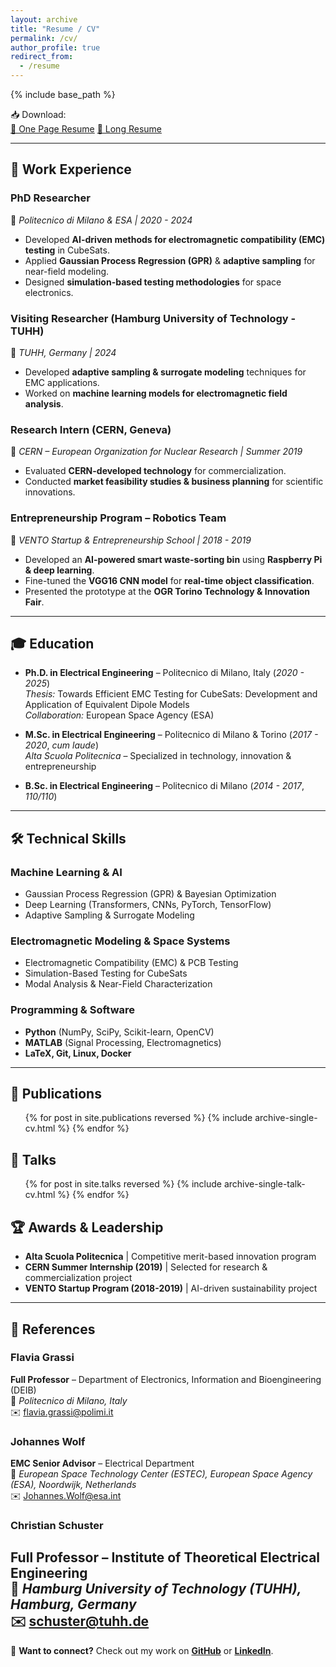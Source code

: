 ```yaml
---
layout: archive
title: "Resume / CV"
permalink: /cv/
author_profile: true
redirect_from:
  - /resume
---
```


{% include base_path %}

<!-- CV Download Section -->
<div class="cv-download-container">
  <span class="cv-download-text">📥 Download:</span>
  <div class="cv-buttons">
    <a href="{{ site.baseurl }}/files/CVf_1page.pdf" target="_blank" class="cv-button">📄 One Page Resume</a>
    <a href="{{ site.baseurl }}/files/CV.pdf" target="_blank" class="cv-button">📜 Long Resume</a>
  </div>
</div>

---

## 💼 Work Experience  

### **PhD Researcher**  
📍 *Politecnico di Milano & ESA | 2020 - 2024*  
- Developed **AI-driven methods for electromagnetic compatibility (EMC) testing** in CubeSats.  
- Applied **Gaussian Process Regression (GPR)** & **adaptive sampling** for near-field modeling.  
- Designed **simulation-based testing methodologies** for space electronics.  

### **Visiting Researcher (Hamburg University of Technology - TUHH)**  
📍 *TUHH, Germany | 2024*  
- Developed **adaptive sampling & surrogate modeling** techniques for EMC applications.  
- Worked on **machine learning models for electromagnetic field analysis**.  

### **Research Intern (CERN, Geneva)**  
📍 *CERN – European Organization for Nuclear Research | Summer 2019*  
- Evaluated **CERN-developed technology** for commercialization.  
- Conducted **market feasibility studies & business planning** for scientific innovations.  

### **Entrepreneurship Program – Robotics Team**  
📍 *VENTO Startup & Entrepreneurship School | 2018 - 2019*  
- Developed an **AI-powered smart waste-sorting bin** using **Raspberry Pi & deep learning**.  
- Fine-tuned the **VGG16 CNN model** for **real-time object classification**.  
- Presented the prototype at the **OGR Torino Technology & Innovation Fair**.  

---

## 🎓 Education  

- **Ph.D. in Electrical Engineering** – Politecnico di Milano, Italy (*2020 - 2025*)  
  *Thesis:* Towards Efficient EMC Testing for CubeSats: Development and Application of Equivalent Dipole Models  
  *Collaboration:* European Space Agency (ESA)  

- **M.Sc. in Electrical Engineering** – Politecnico di Milano & Torino (*2017 - 2020*, *cum laude*)  
  *Alta Scuola Politecnica* – Specialized in technology, innovation & entrepreneurship  

- **B.Sc. in Electrical Engineering** – Politecnico di Milano (*2014 - 2017*, *110/110*)  

---

## 🛠 **Technical Skills**  

### **Machine Learning & AI**  
- Gaussian Process Regression (GPR) & Bayesian Optimization  
- Deep Learning (Transformers, CNNs, PyTorch, TensorFlow)  
- Adaptive Sampling & Surrogate Modeling  

### **Electromagnetic Modeling & Space Systems**  
- Electromagnetic Compatibility (EMC) & PCB Testing  
- Simulation-Based Testing for CubeSats  
- Modal Analysis & Near-Field Characterization  

### **Programming & Software**  
- **Python** (NumPy, SciPy, Scikit-learn, OpenCV)  
- **MATLAB** (Signal Processing, Electromagnetics)  
- **LaTeX, Git, Linux, Docker**  

---

## 📄 **Publications**  
<ul>{% for post in site.publications reversed %}
  {% include archive-single-cv.html %}
{% endfor %}</ul>  

## 🎤 **Talks**  
<ul>{% for post in site.talks reversed %}
  {% include archive-single-talk-cv.html %}
{% endfor %}</ul>  

<!-- ## 🎓 **Teaching & Mentorship**  
<ul>{% for post in site.teaching reversed %}
  {% include archive-single-cv.html %}
{% endfor %}</ul>   -->

## 🏆 **Awards & Leadership**  
- **Alta Scuola Politecnica** | Competitive merit-based innovation program  
- **CERN Summer Internship (2019)** | Selected for research & commercialization project  
- **VENTO Startup Program (2018-2019)** | AI-driven sustainability project  

---

## 📑 **References**  

### **Flavia Grassi**  
**Full Professor** – Department of Electronics, Information and Bioengineering (DEIB)  
📍 *Politecnico di Milano, Italy*  
✉️ [flavia.grassi@polimi.it](mailto:flavia.grassi@polimi.it)  

### **Johannes Wolf**  
**EMC Senior Advisor** – Electrical Department  
📍 *European Space Technology Center (ESTEC), European Space Agency (ESA), Noordwijk, Netherlands*  
✉️ [Johannes.Wolf@esa.int](mailto:Johannes.Wolf@esa.int)  

### **Christian Schuster**  
**Full Professor** – Institute of Theoretical Electrical Engineering  
📍 *Hamburg University of Technology (TUHH), Hamburg, Germany*  
✉️ [schuster@tuhh.de](mailto:schuster@tuhh.de)  
---

📩 **Want to connect?** Check out my work on [**GitHub**](https://github.com/jtom95) or [**LinkedIn**](https://www.linkedin.com/in/tomas-monopoli-1b8600161).  
